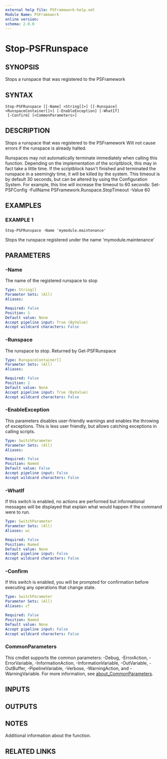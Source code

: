 ```yaml
---
external help file: PSFramework-help.xml
Module Name: PSFramework
online version:
schema: 2.0.0
---
```


# Stop-PSFRunspace

## SYNOPSIS
Stops a runspace that was registered to the PSFramework

## SYNTAX

```
Stop-PSFRunspace [[-Name] <String[]>] [[-Runspace] <RunspaceContainer[]>] [-EnableException] [-WhatIf]
 [-Confirm] [<CommonParameters>]
```

## DESCRIPTION
Stops a runspace that was registered to the PSFramework
Will not cause errors if the runspace is already halted.

Runspaces may not automatically terminate immediately when calling this function.
Depending on the implementation of the scriptblock, this may in fact take a little time.
If the scriptblock hasn't finished and terminated the runspace in a seemingly time, it will be killed by the system.
This timeout is by default 30 seconds, but can be altered by using the Configuration System.
For example, this line will increase the timeout to 60 seconds:
Set-PSFConfig -FullName PSFramework.Runspace.StopTimeout -Value 60

## EXAMPLES

### EXAMPLE 1
```
Stop-PSFRunspace -Name 'mymodule.maintenance'
```

Stops the runspace registered under the name 'mymodule.maintenance'

## PARAMETERS

### -Name
The name of the registered runspace to stop

```yaml
Type: String[]
Parameter Sets: (All)
Aliases:

Required: False
Position: 1
Default value: None
Accept pipeline input: True (ByValue)
Accept wildcard characters: False
```

### -Runspace
The runspace to stop.
Returned by Get-PSFRunspace

```yaml
Type: RunspaceContainer[]
Parameter Sets: (All)
Aliases:

Required: False
Position: 2
Default value: None
Accept pipeline input: True (ByValue)
Accept wildcard characters: False
```

### -EnableException
This parameters disables user-friendly warnings and enables the throwing of exceptions.
This is less user friendly, but allows catching exceptions in calling scripts.

```yaml
Type: SwitchParameter
Parameter Sets: (All)
Aliases:

Required: False
Position: Named
Default value: False
Accept pipeline input: False
Accept wildcard characters: False
```

### -WhatIf
If this switch is enabled, no actions are performed but informational messages will be displayed that explain what would happen if the command were to run.

```yaml
Type: SwitchParameter
Parameter Sets: (All)
Aliases: wi

Required: False
Position: Named
Default value: None
Accept pipeline input: False
Accept wildcard characters: False
```

### -Confirm
If this switch is enabled, you will be prompted for confirmation before executing any operations that change state.

```yaml
Type: SwitchParameter
Parameter Sets: (All)
Aliases: cf

Required: False
Position: Named
Default value: None
Accept pipeline input: False
Accept wildcard characters: False
```

### CommonParameters
This cmdlet supports the common parameters: -Debug, -ErrorAction, -ErrorVariable, -InformationAction, -InformationVariable, -OutVariable, -OutBuffer, -PipelineVariable, -Verbose, -WarningAction, and -WarningVariable. For more information, see [about_CommonParameters](http://go.microsoft.com/fwlink/?LinkID=113216).

## INPUTS

## OUTPUTS

## NOTES
Additional information about the function.

## RELATED LINKS
